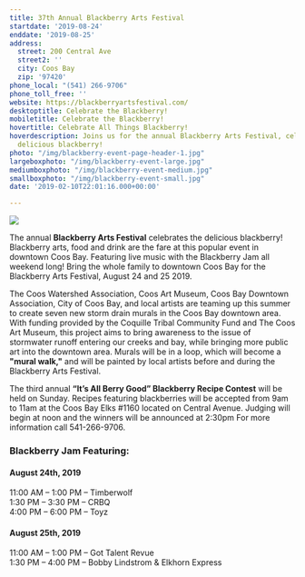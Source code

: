 ```yaml
---
title: 37th Annual Blackberry Arts Festival
startdate: '2019-08-24'
enddate: '2019-08-25'
address:
  street: 200 Central Ave
  street2: ''
  city: Coos Bay
  zip: '97420'
phone_local: "(541) 266-9706"
phone_toll_free: ''
website: https://blackberryartsfestival.com/
desktoptitle: Celebrate the Blackberry!
mobiletitle: Celebrate the Blackberry!
hovertitle: Celebrate All Things Blackberry!
hoverdescription: Joins us for the annual Blackberry Arts Festival, celebrating the
  delicious blackberry!
photo: "/img/blackberry-event-page-header-1.jpg"
largeboxphoto: "/img/blackberry-event-large.jpg"
mediumboxphoto: "/img/blackberry-event-medium.jpg"
smallboxphoto: "/img/blackberry-event-small.jpg"
date: '2019-02-10T22:01:16.000+00:00'

---
```

![](/img/blackberry-fest-blog-695-322.jpg)

The annual **Blackberry Arts Festival** celebrates the delicious blackberry! Blackberry arts, food and drink are the fare at this popular event in downtown Coos Bay. Featuring live music with the Blackberry Jam all weekend long! Bring the whole family to downtown Coos Bay for the Blackberry Arts Festival, August 24 and 25 2019.

The Coos Watershed Association, Coos Art Museum, Coos Bay Downtown Association, City of Coos Bay, and local artists are teaming up this summer to create seven new storm drain murals in the Coos Bay downtown area. With funding provided by the Coquille Tribal Community Fund and The Coos Art Museum, this project aims to bring awareness to the issue of stormwater runoff entering our creeks and bay, while bringing more public art into the downtown area. Murals will be in a loop, which will become a **"mural walk,"** and will be painted by local artists before and during the Blackberry Arts Festival.

The third annual **“It’s All Berry Good” Blackberry Recipe Contest** will be held on Sunday. Recipes featuring blackberries will be accepted from 9am to 11am at the Coos Bay Elks #1160 located on Central Avenue. Judging will begin at noon and the winners will be announced at 2:30pm For more information call 541-266-9706.

### **Blackberry Jam Featuring:**

#### **August 24th, 2019**

11:00 AM – 1:00 PM – Timberwolf  
1:30 PM – 3:30 PM – CRBQ  
4:00 PM – 6:00 PM – Toyz

#### **August 25th, 2019**

11:00 AM – 1:00 PM – Got Talent Revue  
1:30 PM – 4:00 PM – Bobby Lindstrom & Elkhorn Express